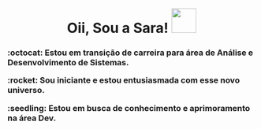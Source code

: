 **<h1 align="center"> Oii, Sou a Sara! <img src="https://raw.githubusercontent.com/jakeliny/jakeliny/master/images/cat-gif.gif" width="50"></h1>**
<h3><p>:octocat: Estou em transição de carreira para área de Análise e Desenvolvimento de Sistemas.</p>
  <p>:rocket: Sou iniciante e estou entusiasmada com esse novo universo.</p>
  <p>:seedling: Estou em busca de conhecimento e aprimoramento na área Dev.</p></h3>


<!---
Sa-G0S/Sa-G0S is a ✨ special ✨ repository because its `README.md` (this file) appears on your GitHub profile.
You can click the Preview link to take a look at your changes.
--->
